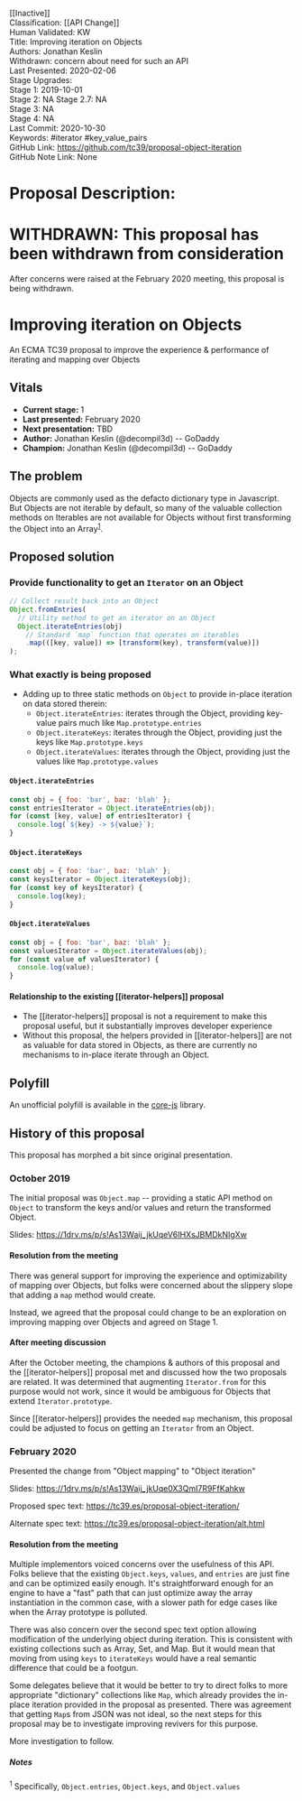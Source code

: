 [[Inactive]]<br>Classification: [[API Change]]<br>Human Validated: KW<br>Title: Improving iteration on Objects<br>Authors: Jonathan Keslin<br>Withdrawn: concern about need for such an API<br>Last Presented: 2020-02-06<br>Stage Upgrades:<br>Stage 1: 2019-10-01  
Stage 2: NA
Stage 2.7: NA  
Stage 3: NA  
Stage 4: NA<br>Last Commit: 2020-10-30<br>Keywords: #iterator #key_value_pairs <br>GitHub Link: https://github.com/tc39/proposal-object-iteration <br>GitHub Note Link: None
# Proposal Description:
# WITHDRAWN: This proposal has been withdrawn from consideration

After concerns were raised at the February 2020 meeting, this proposal is being withdrawn.

# Improving iteration on Objects

An ECMA TC39 proposal to improve the experience & performance of iterating and mapping over Objects

## Vitals

- **Current stage:** 1
- **Last presented:** February 2020
- **Next presentation:** TBD
- **Author:** Jonathan Keslin (@decompil3d) -- GoDaddy
- **Champion:** Jonathan Keslin (@decompil3d) -- GoDaddy

## The problem

Objects are commonly used as the defacto dictionary type in Javascript. But Objects are not iterable by default, so
many of the valuable collection methods on Iterables are not available for Objects without first transforming the
Object into an Array<sup>[1](#footnote-1)</sup>.

## Proposed solution

### Provide functionality to get an `Iterator` on an Object

```js
// Collect result back into an Object
Object.fromEntries(
  // Utility method to get an iterator on an Object
  Object.iterateEntries(obj)
    // Standard `map` function that operates on iterables
    .map(([key, value]) => [transform(key), transform(value)])
);
```

### What exactly is being proposed

- Adding up to three static methods on `Object` to provide in-place iteration on data stored therein:
  - `Object.iterateEntries`: iterates through the Object, providing key-value pairs much like `Map.prototype.entries`
  - `Object.iterateKeys`: iterates through the Object, providing just the keys like `Map.prototype.keys`
  - `Object.iterateValues`: iterates through the Object, providing just the values like `Map.prototype.values`
  
#### `Object.iterateEntries`

```js
const obj = { foo: 'bar', baz: 'blah' };
const entriesIterator = Object.iterateEntries(obj);
for (const [key, value] of entriesIterator) {
  console.log(`${key} -> ${value}`);
}
```

#### `Object.iterateKeys`

```js
const obj = { foo: 'bar', baz: 'blah' };
const keysIterator = Object.iterateKeys(obj);
for (const key of keysIterator) {
  console.log(key);
}
```

#### `Object.iterateValues`

```js
const obj = { foo: 'bar', baz: 'blah' };
const valuesIterator = Object.iterateValues(obj);
for (const value of valuesIterator) {
  console.log(value);
}
```

#### Relationship to the existing [[iterator-helpers]] proposal

- The [[iterator-helpers]] proposal is not a requirement to make this proposal useful, but it substantially improves
  developer experience
- Without this proposal, the helpers provided in [[iterator-helpers]] are not as valuable for data stored in Objects,
  as there are currently no mechanisms to in-place iterate through an Object.

## Polyfill

An unofficial polyfill is available in the [core-js](https://github.com/zloirock/core-js#object-iteration) library.

## History of this proposal

This proposal has morphed a bit since original presentation.

### October 2019

The initial proposal was `Object.map` -- providing a static API method on `Object` to transform the keys and/or values
and return the transformed Object.

Slides: <https://1drv.ms/p/s!As13Waij_jkUqeV6IHXsJBMDkNIgXw>

#### Resolution from the meeting

There was general support for improving the experience and optimizability of mapping over Objects, but folks were
concerned about the slippery slope that adding a `map` method would create.

Instead, we agreed that the proposal could change to be an exploration on improving mapping over Objects and agreed on
Stage 1.

#### After meeting discussion

After the October meeting, the champions & authors of this proposal and the [[iterator-helpers]] proposal met and
discussed how the two proposals are related. It was determined that augmenting `Iterator.from` for this purpose
would not work, since it would be ambiguous for Objects that extend `Iterator.prototype`.

Since [[iterator-helpers]] provides the needed `map` mechanism, this proposal could be adjusted to focus on getting
an `Iterator` from an Object.

### February 2020

Presented the change from "Object mapping" to "Object iteration"

Slides: <https://1drv.ms/p/s!As13Waij_jkUqe0X3QmI7R9FfKahkw>

Proposed spec text: <https://tc39.es/proposal-object-iteration/>

Alternate spec text: <https://tc39.es/proposal-object-iteration/alt.html>

#### Resolution from the meeting

Multiple implementors voiced concerns over the usefulness of this API. Folks believe that the existing `Object.keys`,
`values`, and `entries` are just fine and can be optimized easily enough. It's straightforward enough for an engine
to have a "fast" path that can just optimize away the array instantiation in the common case, with a slower path for
edge cases like when the Array prototype is polluted.

There was also concern over the second spec text option allowing modification of the underlying object during iteration.
This is consistent with existing collections such as Array, Set, and Map. But it would mean that moving from using `keys`
to `iterateKeys` would have a real semantic difference that could be a footgun.

Some delegates believe that it would be better to try to direct folks to more appropriate "dictionary" collections like
`Map`, which already provides the in-place iteration provided in the proposal as presented. There was agreement that
getting `Map`s from JSON was not ideal, so the next steps for this proposal may be to investigate improving revivers for
this purpose.

More investigation to follow.

##### Notes

<a id='footnote-1'><sup>1</sup></a> Specifically, `Object.entries`, `Object.keys`, and `Object.values`

[Iterator Helpers]: https://github.com/tc39/proposal-iterator-helpers
<br>